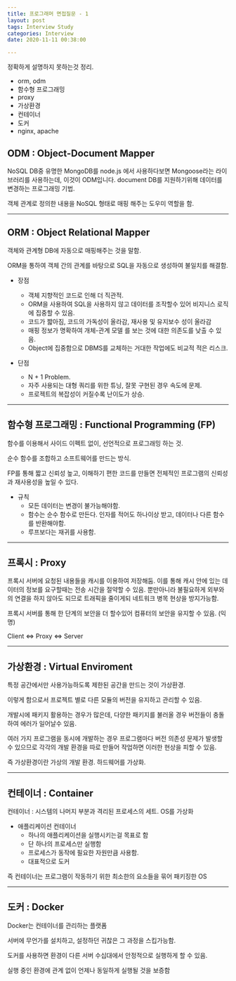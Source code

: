 ```yaml
---
title: 프로그래머 면접질문 - 1
layout: post
tags: Interview Study
categories: Interview
date: 2020-11-11 00:38:00 

--- 
```


정확하게 설명하지 못하는것 정리.

- orm, odm
- 함수형 프로그래밍
- proxy
- 가상환경
- 컨테이너
- 도커
- nginx, apache



## ODM : Object-Document Mapper

NoSQL DB중 유명한 MongoDB를 node.js 에서 사용하다보면 Mongoose라는 라이브러리를 사용하는데, 이것이 ODM입니다. document DB를 지원하기위해 데이터를 변경하는 프로그래밍 기법.

객체 관계로 정의한 내용을 NoSQL 형태로 매핑 해주는 도우미 역할을 함.

<hr>

## ORM : Object Relational Mapper

객체와 관계형 DB에 자동으로 매핑해주는 것을 말함.

ORM을 통하여 객체 간의 관계를 바탕으로 SQL을 자동으로 생성하여 불일치를 해결함.

- 장점
    - 객체 지향적인 코드로 인해 더 직관적.
    - ORM을 사용하여 SQL을 사용하지 않고 데이터를 조작할수 있어 비지니스 로직에 집중할 수 있음.
    - 코드가 짧아짐, 코드의 가독성이 올라감, 재사용 및 유지보수 성이 올라감
    - 매핑 정보가 명확하여 개체-관계 모델 를 보는 것에 대한 의존도를 낮출 수 있음.
    - Object에 집중함으로 DBMS를 교체하는 거대한 작업에도 비교적 적은 리스크.

- 단점
    - N + 1 Problem.
    - 자주 사용되는 대형 쿼리를 위한 튜닝, 잘못 구현된 경우 속도에 문제.
    - 프로젝트의 복잡성이 커질수록 난이도가 상승.

<hr>

## 함수형 프로그래밍 : Functional Programming (FP)

함수를 이용해서 사이드 이펙트 없이, 선언적으로 프로그래밍 하는 것.

순수 함수를 조합하고 소프트웨어를 만드는 방식.

FP를 통해 짧고 신뢰성 높고, 이해하기 편한 코드를 만들면 전체적인 프로그램의 신뢰성과 재사용성을 높일 수 있다.

- 규칙
    - 모든 데이터는 변경이 불가능해야함.
    - 함수는 순수 함수로 만든다. 인자를 적어도 하나이상 받고, 데이터나 다른 함수를 반환해야함.
    - 루프보다는 재귀를 사용함.

<hr>

## 프록시 : Proxy

프록시 서버에 요청된 내용들을 캐시를 이용하여 저장해둠. 이를 통해 캐시 안에 있는 데이터의 정보를 요구할때는 전송 시간을 절약할 수 있음. 뿐만아니라 불필요하게 외부와의 연결을 하지 않아도 되므로 트래픽을 줄이게되 네트워크 병목 현상을 방지가능함.

프록시 서버를 통해 한 단계의 보안을 더 할수있어 컴퓨터의 보안을 유지할 수 있음. (익명)

Client <=> Proxy <=> Server


<hr>

## 가상환경 : Virtual Enviroment

특정 공간에서만 사용가능하도록 제한된 공간을 만드는 것이 가상환경.

이렇게 함으로서 프로젝트 별로 다른 모듈의 버전을 유지하고 관리할 수 있음.

개발시에 패키지 활용하는 경우가 많은데, 다양한 패키지를 불러올 경우 버전들이 충돌하여 에러가 일어날수 있음.

여러 가지 프로그램을 동시에 개발하는 경우 프로그램마다 버전 의존성 문제가 발생할 수 있으므로 각각의 개발 환경을 따로 만들어 작업하면 이러한 현상을 피할 수 있음.

즉 가상환경이란 가상의 개발 환경. 하드웨어를 가상화.

<hr>

## 컨테이너 : Container

컨테이너 : 시스템의 나머지 부분과 격리된 프로세스의 세트. OS를 가상화 

- 애플리케이션 컨테이너
    - 하나의 애플리케이션을 실행시키는걸 목표로 함
    - 단 하나의 프로세스만 실행함
    - 프로세스가 동작에 필요한 자원만큼 사용함.
    - 대표적으로 도커


즉 컨테이너는 프로그램이 작동하기 위한 최소한의 요소들을 묶어 패키징한 OS

<hr>

## 도커 : Docker

​Docker는 컨테이너를 관리하는 플랫폼

서버에 무언가를 설치하고, 설정하던 귀찮은 그 과정을 스킵가능함.

도커를 사용하면 환경이 다른 서버 수십대에서 안정적으로 실행하게 할 수 있음.

실행 중인 환경에 관계 없이 언제나 동일하게 실행될 것을 보증함

